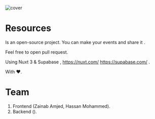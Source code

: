 ![cover](https://user-images.githubusercontent.com/5357529/204332967-033f1514-d373-4cdb-a600-b5d28c6a0dca.jpg)


# Resources
Is an open-source project. You can make your events and share it .

Feel free to open pull request.


Using Nuxt 3 & Supabase ,
https://nuxt.com/ https://supabase.com/ .

With ❤️.

# Team
1. Frontend (Zainab Amjed, Hassan Mohammed).
2. Backend ().

